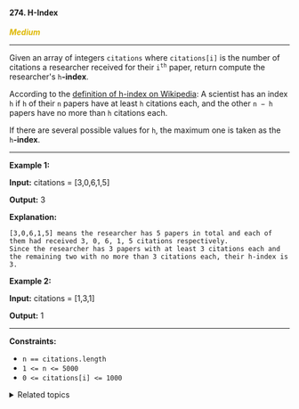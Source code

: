 #### 274. H-Index

<span style="color:#deb800">***Medium***</span>
___

Given an array of integers `citations` where `citations[i]` is the number of citations a researcher received for their <code>i<sup>th</sup></code> paper, return compute the researcher's `h`**\-index**.

According to the [definition of h-index on Wikipedia](https://en.wikipedia.org/wiki/H-index): A scientist has an index `h` if `h` of their `n` papers have at least `h` citations each, and the other `n − h` papers have no more than `h` citations each.

If there are several possible values for `h`, the maximum one is taken as the `h`**\-index**.
___

**Example 1:**

**Input:** citations = [3,0,6,1,5]

**Output:** 3

**Explanation:**

    [3,0,6,1,5] means the researcher has 5 papers in total and each of them had received 3, 0, 6, 1, 5 citations respectively.
    Since the researcher has 3 papers with at least 3 citations each and the remaining two with no more than 3 citations each, their h-index is 3. 

**Example 2:**

**Input:** citations = [1,3,1]

**Output:** 1 
___

**Constraints:**

*   `n == citations.length`
*   `1 <= n <= 5000`
*   `0 <= citations[i] <= 1000`

<details><summary>Related topics</summary>

[#Array](https://leetcode.com/tag/array/)
[#Sorting](https://leetcode.com/tag/sorting/)
[#Counting Sort](https://leetcode.com/tag/counting-sort/)

</details>